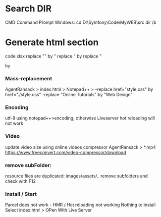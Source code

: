 # Search DIR
CMD Command Prompt Windows:
cd D:\Symfony\Code\MyWEB\src
dir /b

# Generate html section
code.xlsx
replace "" by "
replace       "  by <empty>
replace "<section> by       <section>

# Mass-replacement
AgentRansack > index.html > Notepad++ > 
-replace href="style.css" by href="./style.css"
-replace "Online Tutorials" by "Web Design"

# Encoding
utf-8 using notepad++>encoding, otherwise Liveserver hot reloading will not work

# Video
update video size using online videos compressor
AgentRansack > *.mp4
https://www.freeconvert.com/video-compressor/download

# remove subFolder: 
resource files are duplicated: images/assets/..
remove subfolders and check with F12

# Install / Start
Parcel does not work - HMR / Hot reloading not working
Nothing to install
Select index.html > OPen With Live Server
